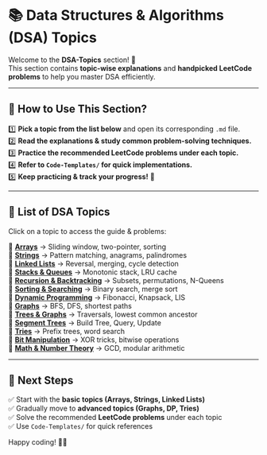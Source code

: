# 📚 Data Structures & Algorithms (DSA) Topics  

Welcome to the **DSA-Topics** section! 🎯  
This section contains **topic-wise explanations** and **handpicked LeetCode problems** to help you master DSA efficiently.  

---

## **📌 How to Use This Section?**  
1️⃣ **Pick a topic from the list below** and open its corresponding `.md` file.  
2️⃣ **Read the explanations & study common problem-solving techniques.**  
3️⃣ **Practice the recommended LeetCode problems under each topic.**  
4️⃣ **Refer to `Code-Templates/` for quick implementations.**  
5️⃣ **Keep practicing & track your progress!** 🚀  

---

## **📌 List of DSA Topics**  
Click on a topic to access the guide & problems:

🔹 [**Arrays**](./DSA-Topics/Arrays.md) → Sliding window, two-pointer, sorting  
🔹 [**Strings**](./DSA-Topics/Strings.md) → Pattern matching, anagrams, palindromes  
🔹 [**Linked Lists**](./DSA-Topics/LinkedLists.md) → Reversal, merging, cycle detection  
🔹 [**Stacks & Queues**](./DSA-Topics/Stacks-Queues.md) → Monotonic stack, LRU cache  
🔹 [**Recursion & Backtracking**](./DSA-Topics/Recursion-Backtracking.md) → Subsets, permutations, N-Queens  
🔹 [**Sorting & Searching**](./DSA-Topics/Sorting-Searching.md) → Binary search, merge sort  
🔹 [**Dynamic Programming**](./DSA-Topics/DynamicProgramming.md) → Fibonacci, Knapsack, LIS  
🔹 [**Graphs**](./DSA-Topics/Graph-Algorithms.md) → BFS, DFS, shortest paths  
🔹 [**Trees & Graphs**](./DSA-Topics/Trees-Graphs.md) → Traversals, lowest common ancestor  
🔹 [**Segment Trees**](./DSA-Topics/Segment-Trees.md) → Build Tree, Query, Update  
🔹 [**Tries**](./DSA-Topics/Tries.md) → Prefix trees, word search  
🔹 [**Bit Manipulation**](./DSA-Topics/Bit-Manipulation.md) → XOR tricks, bitwise operations  
🔹 [**Math & Number Theory**](./DSA-Topics/Math.md) → GCD, modular arithmetic  


---

## **📌 Next Steps**  
✅ Start with the **basic topics (Arrays, Strings, Linked Lists)**  
✅ Gradually move to **advanced topics (Graphs, DP, Tries)**  
✅ Solve the recommended **LeetCode problems** under each topic  
✅ Use `Code-Templates/` for quick references  

Happy coding! 🚀🔥  

